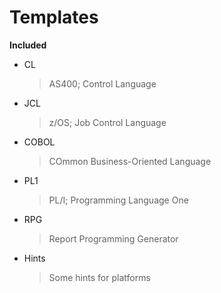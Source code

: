 # Templates

**Included**

- CL
  > AS400; Control Language
  > 
- JCL
  > z/OS; Job Control Language
  > 
- COBOL
  > COmmon Business-Oriented Language  
  > 
- PL1
  > PL/I; Programming Language One  
  > 
- RPG
  > Report Programming Generator 
  > 
- Hints
  > Some hints for platforms 
  > 




